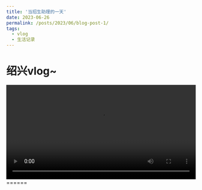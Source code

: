 ```yaml
---
title: '当招生助理的一天'
date: 2023-06-26
permalink: /posts/2023/06/blog-post-1/
tags:
  - vlog
  - 生活记录
---
```

绍兴vlog~
======

<video width="100%" border="0" cellspacing="0" cellpadding="0" controls preload="auto">
    <source src="https://www.bilibili.com/video/BV18M4y1J7xK/?spm_id_from=333.999.0.0&vd_source=0bc1abc4cf14392748e11f382b472159" type="video/mp4">
</video>
======
